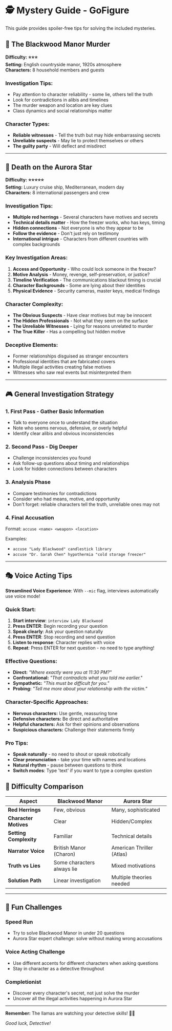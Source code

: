 # 🕵️ Mystery Guide - GoFigure

This guide provides spoiler-free tips for solving the included mysteries.

## 🏰 The Blackwood Manor Murder
**Difficulty: ⭐⭐⭐**  
**Setting:** English countryside manor, 1920s atmosphere  
**Characters:** 8 household members and guests  

### Investigation Tips:
- Pay attention to character reliability - some lie, others tell the truth
- Look for contradictions in alibis and timelines
- The murder weapon and location are key clues
- Class dynamics and social relationships matter

### Character Types:
- **Reliable witnesses** - Tell the truth but may hide embarrassing secrets
- **Unreliable suspects** - May lie to protect themselves or others
- **The guilty party** - Will deflect and misdirect

---

## 🚢 Death on the Aurora Star
**Difficulty: ⭐⭐⭐⭐⭐**  
**Setting:** Luxury cruise ship, Mediterranean, modern day  
**Characters:** 8 international passengers and crew  

### Investigation Tips:
- **Multiple red herrings** - Several characters have motives and secrets
- **Technical details matter** - How the freezer works, who has keys, timing
- **Hidden connections** - Not everyone is who they appear to be
- **Follow the evidence** - Don't just rely on testimony
- **International intrigue** - Characters from different countries with complex backgrounds

### Key Investigation Areas:
1. **Access and Opportunity** - Who could lock someone in the freezer?
2. **Motive Analysis** - Money, revenge, self-preservation, or justice?
3. **Timeline Verification** - The communications blackout timing is crucial
4. **Character Backgrounds** - Some are lying about their identities
5. **Physical Evidence** - Security cameras, master keys, medical findings

### Character Complexity:
- **The Obvious Suspects** - Have clear motives but may be innocent
- **The Hidden Professionals** - Not what they seem on the surface  
- **The Unreliable Witnesses** - Lying for reasons unrelated to murder
- **The True Killer** - Has a compelling but hidden motive

### Deceptive Elements:
- Former relationships disguised as stranger encounters
- Professional identities that are fabricated covers
- Multiple illegal activities creating false motives
- Witnesses who saw real events but misinterpreted them

---

## 🎮 General Investigation Strategy

### 1. **First Pass - Gather Basic Information**
- Talk to everyone once to understand the situation
- Note who seems nervous, defensive, or overly helpful
- Identify clear alibis and obvious inconsistencies

### 2. **Second Pass - Dig Deeper**  
- Challenge inconsistencies you found
- Ask follow-up questions about timing and relationships
- Look for hidden connections between characters

### 3. **Analysis Phase**
- Compare testimonies for contradictions
- Consider who had means, motive, and opportunity
- Don't forget: reliable characters tell the truth, unreliable ones may not

### 4. **Final Accusation**
Format: `accuse <name> <weapon> <location>`

Examples:
- `accuse "Lady Blackwood" candlestick library`
- `accuse "Dr. Sarah Chen" hypothermia "cold storage freezer"`

---

## 🎭 Voice Acting Tips


**Streamlined Voice Experience**: With `--mic` flag, interviews automatically use voice mode!

### Quick Start:
1. **Start interview**: `interview Lady Blackwood`
2. **Press ENTER**: Begin recording your question
3. **Speak clearly**: Ask your question naturally
4. **Press ENTER**: Stop recording and send question
5. **Listen to response**: Character replies with voice
6. **Repeat**: Press ENTER for next question - no need to type anything!

### Effective Questions:
- **Direct:** *"Where exactly were you at 11:30 PM?"*
- **Confrontational:** *"That contradicts what you told me earlier."*
- **Sympathetic:** *"This must be difficult for you."*
- **Probing:** *"Tell me more about your relationship with the victim."*

### Character-Specific Approaches:
- **Nervous characters:** Use gentle, reassuring tone
- **Defensive characters:** Be direct and authoritative  
- **Helpful characters:** Ask for their opinions and observations
- **Suspicious characters:** Challenge their statements firmly

### Pro Tips:
- **Speak naturally** - no need to shout or speak robotically
- **Clear pronunciation** - take your time with names and locations
- **Natural rhythm** - pause between questions to think
- **Switch modes**: Type 'text' if you want to type a complex question


## 🧩 Difficulty Comparison

| Aspect | Blackwood Manor | Aurora Star |
|--------|-----------------|-------------|
| **Red Herrings** | Few, obvious | Many, sophisticated |
| **Character Motives** | Clear | Hidden/Complex |
| **Setting Complexity** | Familiar | Technical details |
| **Narrator Voice** | British Manor (Charon) | American Thriller (Atlas) |
| **Truth vs Lies** | Some characters always lie | Mixed motivations |
| **Solution Path** | Linear investigation | Multiple theories needed |

---

## 🎪 Fun Challenges

### Speed Run
- Try to solve Blackwood Manor in under 20 questions
- Aurora Star expert challenge: solve without making wrong accusations

### Voice Acting Challenge
- Use different accents for different characters when asking questions
- Stay in character as a detective throughout

### Completionist  
- Discover every character's secret, not just solve the murder
- Uncover all the illegal activities happening in Aurora Star

---

**Remember:** The llamas are watching your detective skills! 🦙👀

*Good luck, Detective!*